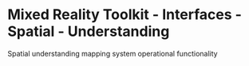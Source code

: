 # Mixed Reality Toolkit - Interfaces - Spatial - Understanding

Spatial understanding mapping system operational functionality
